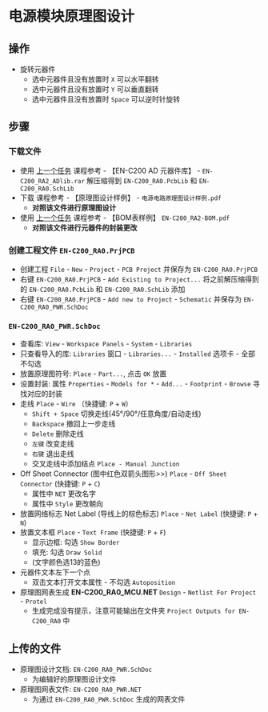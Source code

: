 # 电源模块原理图设计

## 操作

* 旋转元器件
  * 选中元器件且没有放置时 `X` 可以水平翻转
  * 选中元器件且没有放置时 `Y` 可以垂直翻转
  * 选中元器件且没有放置时 `Space` 可以逆时针旋转

## 步骤

### 下载文件

* 使用 [上一个任务](https://github.com/n0gam3zzz/Electric-Nest/tree/main/飞鹰加速器计划项目实训/04硬件设计实训/4.1MCU小系统原理图设计) 课程参考 - 【EN-C200 AD 元器件库】 - `EN-C200_RA2_ADlib.rar` 解压缩得到 `EN-C200_RA0.PcbLib` 和 `EN-C200_RA0.SchLib`
* 下载 课程参考 - 【原理图设计样例】 - `电源电路原理图设计样例.pdf`
  * __对照该文件进行原理图设计__
* 使用 [上一个任务](https://github.com/n0gam3zzz/Electric-Nest/tree/main/飞鹰加速器计划项目实训/04硬件设计实训/4.1MCU小系统原理图设计) 课程参考 - 【BOM表样例】 `EN-C200_RA2-BOM.pdf`
  * __对照该文件进行元器件的封装更改__

### 创建工程文件 `EN-C200_RA0.PrjPCB`

* 创建工程 `File` - `New` - `Project` - `PCB Project` 并保存为 `EN-C200_RA0.PrjPCB`
* 右键 `EN-C200_RA0.PrjPCB` - `Add Existing to Project...` 将之前解压缩得到的 `EN-C200_RA0.PcbLib` 和 `EN-C200_RA0.SchLib` 添加
* 右键 `EN-C200_RA0.PrjPCB` - `Add new to Project` - `Schematic` 并保存为 `EN-C200_RA0_PWR.SchDoc`

### `EN-C200_RA0_PWR.SchDoc`

* 查看库: `View` - `Workspace Panels` - `System` - `Libraries`
* 只查看导入的库: `Libraries` 窗口 - `Libraries...` - `Installed` 选项卡 - 全部不勾选
* 放置原理图符号: `Place` - `Part...`, 点击 `OK` 放置
* 设置封装: 属性 `Properties` - `Models for *` - `Add...` - `Footprint` - `Browse` 寻找对应的封装
* 走线 `Place` - `Wire` （快捷键: `P` + `W`）
  * `Shift + Space` 切换走线(45°/90°/任意角度/自动走线)
  * `Backspace` 撤回上一步走线
  * `Delete` 删除走线
  * `左键` 改变走线
  * `右键` 退出走线
  * 交叉走线中添加结点 `Place - Manual Junction`
* Off Sheet Connector (图中红色双箭头图形>>) `Place` - `Off Sheet Connector` (快捷键: `P` + `C`)
  * 属性中 `NET` 更改名字
  * 属性中 `Style` 更改朝向
* 放置网络标志 Net Label (导线上的棕色标志) `Place` - `Net Label` (快捷键: `P` + `N`)
* 放置文本框 `Place` - `Text Frame` (快捷键: `P` + `F`)
  * 显示边框: 勾选 `Show Border`
  * 填充: 勾选 `Draw Solid`
  * (文字颜色选13的蓝色)
* 元器件文本左下一个点
  * 双击文本打开文本属性 - 不勾选 `Autoposition`
* 原理图网表生成 __EN-C200_RA0_MCU.NET__ `Design` - `Netlist For Project` - `Protel`
  * 生成完成没有提示，注意可能输出在文件夹 `Project Outputs for EN-C200_RA0` 中

## 上传的文件

* 原理图设计文档: `EN-C200_RA0_PWR.SchDoc`
  * 为编辑好的原理图设计文件
* 原理图网表文件: `EN-C200_RA0_PWR.NET`
  * 为通过 `EN-C200_RA0_PWR.SchDoc` 生成的网表文件
